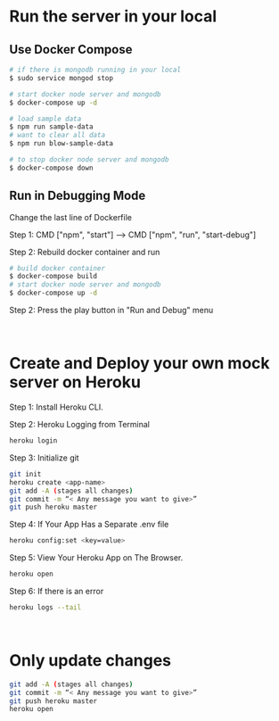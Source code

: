 # Run the server in your local

## Use Docker Compose

```bash
# if there is mongodb running in your local
$ sudo service mongod stop

# start docker node server and mongodb
$ docker-compose up -d

# load sample data
$ npm run sample-data
# want to clear all data
$ npm run blow-sample-data

# to stop docker node server and mongodb
$ docker-compose down
```

## Run in Debugging Mode

Change the last line of Dockerfile

Step 1: CMD ["npm", "start"] --> CMD ["npm", "run", "start-debug"]

Step 2: Rebuild docker container and run

```bash
# build docker container
$ docker-compose build
# start docker node server and mongodb
$ docker-compose up -d
```

Step 2: Press the play button in "Run and Debug" menu

&nbsp;

# Create and Deploy your own mock server on Heroku

Step 1: Install Heroku CLI.

Step 2: Heroku Logging from Terminal

```bash
heroku login
```

Step 3: Initialize git

```bash
git init
heroku create <app-name>
git add -A (stages all changes)
git commit -m “< Any message you want to give>”
git push heroku master
```

Step 4: If Your App Has a Separate .env file

```bash
heroku config:set <key=value>
```

Step 5: View Your Heroku App on The Browser.

```bash
heroku open
```

Step 6: If there is an error

```bash
heroku logs --tail
```

&nbsp;

# Only update changes

```bash
git add -A (stages all changes)
git commit -m “< Any message you want to give>”
git push heroku master
heroku open
```
